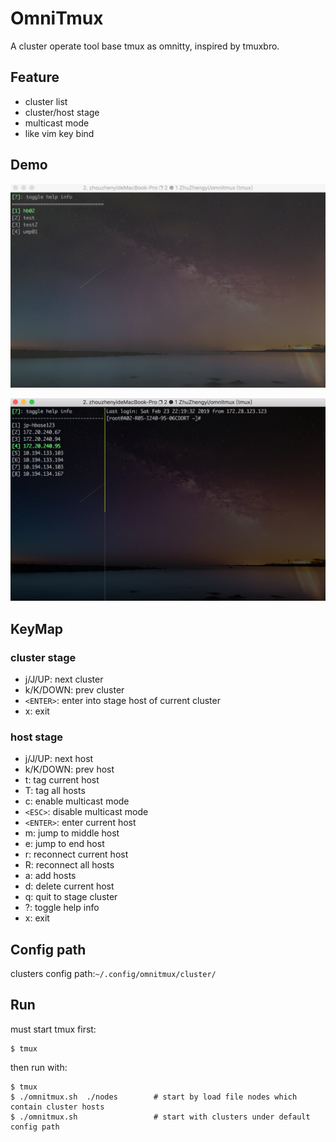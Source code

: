 # OmniTmux

A cluster operate tool base tmux as omnitty, inspired by tmuxbro.

## Feature

* cluster list
* cluster/host stage
* multicast mode
* like vim key bind

## Demo

![cluster_stage](assets/image-20190223221909576.png)



![host_stage](assets/image-20190223222257902.png)

## KeyMap

### cluster stage

* j/J/UP: next cluster
* k/K/DOWN: prev cluster
* `<ENTER>`: enter into stage host of current cluster
* x: exit

### host stage

* j/J/UP: next host
* k/K/DOWN: prev host
* t: tag current host
* T: tag all hosts
* c: enable multicast mode
* `<ESC>`: disable multicast mode
* `<ENTER>`: enter current host
* m: jump to middle host
* e: jump to end host
* r: reconnect current host
* R: reconnect all hosts
* a: add hosts
* d: delete current host
* q: quit to stage cluster
* ?: toggle help info
* x: exit

## Config path

clusters config path:`~/.config/omnitmux/cluster/`

## Run

must start tmux first:

```shell
$ tmux
```

then run with:

```shell
$ tmux
$ ./omnitmux.sh  ./nodes		# start by load file nodes which contain cluster hosts
$ ./omnitmux.sh  				# start with clusters under default config path 
```



